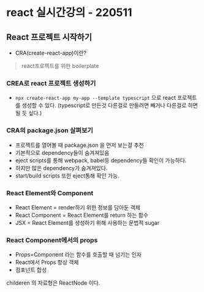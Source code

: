 # react 실시간강의 - 220511

## React 프로젝트 시작하기
- CRA(create-react-app)이란?

> react프로젝트를 위한 boilerplate

### CREA로 react 프로젝트 생성하기
- `npx create-react-app my-app --template typescript` 으로 react 프로젝트를 생성할 수 있다. (typescript로 만든것 다른걸로 만들려면 빼거나 다른걸로 하면 될 듯 싶다.)

### CRA의 package.json 살펴보기
- 프로젝트를 열어볼 때 package.json 을 먼저 보는걸 추천
- 기본적으로 dependency들이 숨겨져있음
- eject scripts를 통해 webpack, babel등 dependency들 확인이 가능하다.
- 하지만 많은 dependency가 숨겨져있다.
- start/build scripts 또한 eject통해 확인 가능.

### React Element와 Component
- React Element = render하기 위한 정보를 담아둔 객체
- React Component = React Element를 return 하는 함수
- JSX = React Element를 생성하기 위해 사용하는 문법적 sugar

### React Component에서의 props
- Props=Component 라는 함수를 호출할 때 넘기는 인자
- React에서 Props 항상 객체
- 컴포넌트 합성

childeren 의 자료형은 ReactNode 이다.